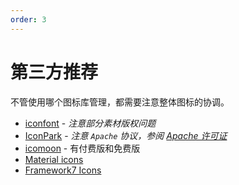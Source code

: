 ```yaml
---
order: 3
---
```


# 第三方推荐

不管使用哪个图标库管理，都需要注意整体图标的协调。

- [iconfont](http://iconfont.cn/) - _注意部分素材版权问题_
- [IconPark](https://iconpark.oceanengine.com/) - _注意 `Apache` 协议，参阅 [Apache 许可证](https://zh.wikipedia.org/wiki/Apache许可证)_
- [icomoon](https://icomoon.io/) - 有付费版和免费版
- [Material icons](https://mui.com/zh/components/material-icons/)
- [Framework7 Icons](https://framework7.io/icons/)
